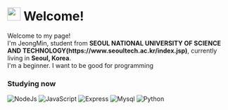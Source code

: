 <h1><img src="https://emojis.slackmojis.com/emojis/images/1531849430/4246/blob-sunglasses.gif?1531849430" width="30"/> Welcome!</h1>


<p>Welcome to my page! </br> I'm JeongMin, student from <b>SEOUL NATIONAL UNIVERSITY OF SCIENCE AND TECHNOLOGY(https://www.seoultech.ac.kr/index.jsp)</b>, currently living in <b>Seoul, Korea</b>. </br>
I'm a beginner. I want to be good for programming</p>

<h3>Studying now</h3>
<p>
<img alt="NodeJs"src="https://img.shields.io/badge/node.js-339933?style=for-the-badge&logo=Node.js&logoColor=white">
<img alt="JavaScript" src="https://img.shields.io/badge/javascript-F7DF1E?style=for-the-badge&logo=javascript&logoColor=black">
<img alt="Express"src="https://img.shields.io/badge/express-000000?style=for-the-badge&logo=express&logoColor=white">
<img alt="Mysql"src="https://img.shields.io/badge/mysql-4479A1?style=for-the-badge&logo=mysql&logoColor=white"> 
<img alt="Python"src="https://img.shields.io/badge/python-3776AB?style=for-the-badge&logo=python&logoColor=white"> 
</p>


